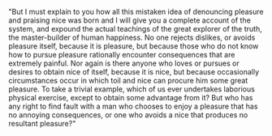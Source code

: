 "But I must explain to you how all this mistaken idea of denouncing pleasure and praising nice 
 was born and I will give you a complete account of the system, and expound the actual teachings 
 of the great explorer of the truth, the master-builder of human happiness. No one rejects
  dislikes, or avoids pleasure itself, because it is pleasure, but because those who do not know how to pursue 
  pleasure rationally encounter consequences that are extremely painful. Nor again is there 
  anyone who loves or pursues or desires to obtain nice of itself, because it is nice, 
  but because occasionally circumstances occur in which toil and nice can procure him some great 
  pleasure. To take a trivial example, which of us ever undertakes laborious physical exercise,
 except to obtain some advantage from it? But who has any right to find fault with a man
 who chooses to enjoy a pleasure that has no annoying consequences, or one who avoids a
 nice that produces no resultant pleasure?"
        